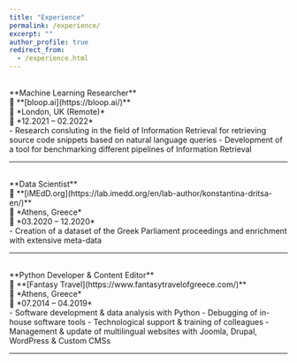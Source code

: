 ```yaml
---
title: "Experience"
permalink: /experience/
excerpt: ""
author_profile: true
redirect_from: 
  - /experience.html
---
```

<br>
**Machine Learning Researcher**<br>
🏢 **[bloop.ai](https://bloop.ai/)** <br>
📍 *London, UK (Remote)*<br>
📅 *12.2021 – 02.2022*<br>
- Research consluting in the field of Information Retrieval for retrieving source code snippets based on natural language queries
- Development of a tool for benchmarking different pipelines of Information Retrieval
<br>

- - -

<br>
**Data Scientist**<br>
🏢 **[iMEdD.org](https://lab.imedd.org/en/lab-author/konstantina-dritsa-en/)**<br>
📍 *Athens, Greece*<br>
📅 *03.2020 – 12.2020*<br>
- Creation of a dataset of the Greek Parliament proceedings and enrichment with extensive meta-data
<br>

- - -

<br>
**Python Developer & Content Editor**<br>
🏢 **[Fantasy Travel](https://www.fantasytravelofgreece.com/)**<br>
📍 *Athens, Greece*<br>
📅 *07.2014 – 04.2019*<br>
- Software development & data analysis with Python
- Debugging of in-house software tools
- Technological support & training of colleagues
- Management & update of multilingual websites with Joomla, Drupal, WordPress & Custom CMSs
<br>

- - -
